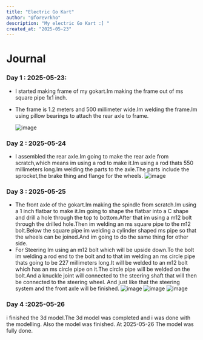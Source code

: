 ```yaml
---
title: "Electric Go Kart"
author: "@forevrkho"
description: "My electric Go Kart :] "
created_at: "2025-05-23"
---
```


# Journal

### Day 1 : 2025-05-23:
- I started making frame of my gokart.Im making the frame out of ms square pipe 1x1 inch.
- The frame is 1.2 meters and 500 millimeter wide.Im welding the frame.Im using pillow bearings to attach the rear axle to frame.

  ![image](https://github.com/user-attachments/assets/22dd3926-5f82-4798-98d7-91977e69fa30)

  
### Day 2 : 2025-05-24
- I assembled the rear axle.Im going to make the rear axle from scratch,which means im using a rod to make it.Im using a rod thats 550 millimeters long.Im welding the parts to the axle.The parts include the sprocket,the brake thing and flange for the wheels.
![image](https://github.com/user-attachments/assets/c34604ed-9225-43cc-b982-cef17cdbbdab)


### Day 3 : 2025-05-25
- The front axle of the gokart.Im making the spindle from scratch.Im using a 1 inch flatbar to make it.Im going to shape the flatbar into a C shape and drill a hole through the top to bottom.After that im using a m12 bolt through the drilled hole.Then im welding an ms square pipe to the m12 bolt.Below the square pipe im welding a cylinder shaped ms pipe so that the wheels can be joined.And im going to do the same thing for other side.
- For Steering Im using an m12 bolt which will be upside down.To the bolt im welding a rod end to the bolt and to that im welding an ms circle pipe thats going to be 227 millimeters long.It will be welded to an m12 bolt which has an ms circle pipe on it.The circle pipe will be welded on the bolt.And a knuckle joint will connected to the steering shaft that will then be connected to the steering wheel. And just like that the steering system and the front axle will be finished.
![image](https://github.com/user-attachments/assets/8cd6698c-5cac-4de8-8072-ac7fa09386b3)
![image](https://github.com/user-attachments/assets/dbd1ca0f-f052-47ab-a885-d1c8843ec2bd)
![image](https://github.com/user-attachments/assets/325482e0-bc61-4ae8-bfcc-c66cb014e3cc)


### Day 4 :2025-05-26
i finished the 3d model.The 3d model was completed and i was done with the modelling. Also the model was finished. At 2025-05-26 The model was fully done.






